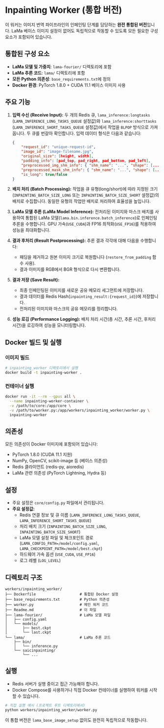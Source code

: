 # Inpainting Worker (통합 버전)

이 워커는 이미지 번역 파이프라인의 인페인팅 단계를 담당하는 **완전 통합된 버전**입니다. LaMa 베이스 이미지 설정이 없어도 독립적으로 작동할 수 있도록 모든 필요한 구성 요소가 포함되어 있습니다.

## 통합된 구성 요소

- **LaMa 모델 및 가중치**: `lama-fourier/` 디렉토리에 포함
- **LaMa 추론 코드**: `lama/` 디렉토리에 포함  
- **모든 Python 의존성**: `base_requirements.txt`에 정의
- **Docker 환경**: PyTorch 1.8.0 + CUDA 11.1 베이스 이미지 사용

## 주요 기능

1.  **입력 수신 (Receive Input):** 두 개의 Redis 큐, `lama_inference:longtasks` (`LAMA_INFERENCE_LONG_TASKS_QUEUE` 설정값)와 `lama_inference:shorttasks` (`LAMA_INFERENCE_SHORT_TASKS_QUEUE` 설정값)에서 작업을 `BLPOP` 방식으로 가져옵니다. 두 큐를 번갈아 확인합니다. 입력 데이터 형식은 다음과 같습니다:
    ```json
    {
        "request_id": "unique-request-id",
        "image_id": "image-filename.jpg",
        "original_size": [height, width],
        "padding_info": [pad_top, pad_right, pad_bottom, pad_left],
        "preprocessed_img_shm_info": { "shm_name": "...", "shape": [...], "dtype": "...", "size": ... },
        "preprocessed_mask_shm_info": { "shm_name": "...", "shape": [...], "dtype": "...", "size": ... },
        "is_long": true/false
    }
    ```

2.  **배치 처리 (Batch Processing):** 작업을 큐 유형(long/short)에 따라 지정된 크기(`INPAINTING_BATCH_SIZE_LONG` 또는 `INPAINTING_BATCH_SIZE_SHORT` 설정값)의 배치로 수집합니다. 동일한 유형의 작업만 배치로 처리하여 효율성을 높입니다.

3.  **LaMa 모델 추론 (LaMa Model Inference):** 전처리된 이미지와 마스크 배치를 사용하여 통합된 LaMa 모델(`lama.bin.inference.batch_inference`)로 인페인팅 추론을 수행합니다. GPU 가속(`USE_CUDA`)과 FP16 최적화(`USE_FP16`)를 적용하여 성능을 최대화합니다.

4.  **결과 후처리 (Result Postprocessing):** 추론 결과 각각에 대해 다음을 수행합니다:
    *   패딩을 제거하고 원본 이미지 크기로 복원합니다 (`restore_from_padding` 함수 사용).
    *   결과 이미지를 RGB에서 BGR 형식으로 다시 변환합니다.

5.  **결과 저장 (Save Result):**
    *   최종 인페인팅된 이미지를 새로운 공유 메모리 세그먼트에 저장합니다.
    *   결과 데이터를 Redis Hash(`inpainting_result:{request_id}`)에 저장합니다.
    *   전처리된 이미지와 마스크의 공유 메모리를 정리합니다.

6.  **성능 로깅 (Performance Logging):** 배치 처리 시간(총 시간, 추론 시간, 후처리 시간)을 로깅하여 성능을 모니터링합니다.

## Docker 빌드 및 실행

### 이미지 빌드
```bash
# inpainting_worker 디렉토리에서 실행
docker build -t inpainting-worker .
```

### 컨테이너 실행
```bash
docker run -it --rm --gpus all \
  --name inpainting-worker-container \
  -v /path/to/core:/app/core \
  -v /path/to/worker.py:/app/workers/inpainting_worker/worker.py \
  inpainting-worker
```

## 의존성

모든 의존성이 Docker 이미지에 포함되어 있습니다:
*   PyTorch 1.8.0 (CUDA 11.1 지원)
*   NumPy, OpenCV, scikit-image 등 (베이스 의존성)
*   Redis 클라이언트 (redis-py, aioredis)
*   LaMa 관련 의존성 (PyTorch Lightning, Hydra 등)

## 설정

*   주요 설정은 `core/config.py` 파일에서 관리됩니다.
*   **주요 설정값:**
    *   Redis 연결 정보 및 큐 이름 (`LAMA_INFERENCE_LONG_TASKS_QUEUE`, `LAMA_INFERENCE_SHORT_TASKS_QUEUE`)
    *   처리 배치 크기 (`INPAINTING_BATCH_SIZE_LONG`, `INPAINTING_BATCH_SIZE_SHORT`)
    *   LaMa 모델 설정 파일 및 체크포인트 경로 (`LAMA_CONFIG_PATH=/model/config.yaml`, `LAMA_CHECKPOINT_PATH=/model/best.ckpt`)
    *   하드웨어 가속 옵션 (`USE_CUDA`, `USE_FP16`)
    *   로그 레벨 (`LOG_LEVEL`)

## 디렉토리 구조

```
workers/inpainting_worker/
├── Dockerfile                    # 통합된 Docker 설정
├── base_requirements.txt         # Python 의존성
├── worker.py                     # 메인 워커 코드
├── Readme.md                     # 이 파일
├── lama-fourier/                 # LaMa 모델 파일
│   ├── config.yaml
│   └── models/
│       ├── best.ckpt
│       └── last.ckpt
└── lama/                         # LaMa 추론 코드
    ├── bin/
    │   └── inference.py
    └── saicinpainting/
        └── ...
```

## 실행

*   Redis 서버가 실행 중이고 접근 가능해야 합니다.
*   Docker Compose를 사용하거나 직접 Docker 컨테이너를 실행하여 워커를 시작할 수 있습니다.

```bash
# 직접 실행 예시 (프로젝트 루트 디렉토리에서)
python workers/inpainting_worker/worker.py
```

이 통합 버전은 `lama_base_image_setup` 없이도 완전히 독립적으로 작동합니다.
